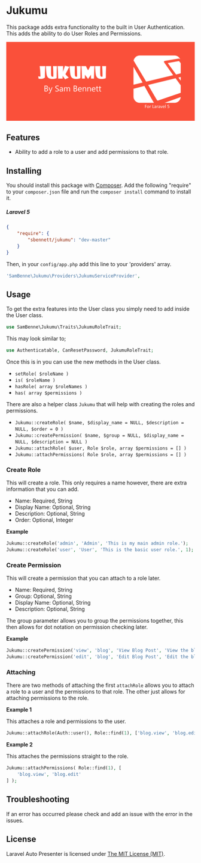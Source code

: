 Jukumu
========================

This package adds extra functionality to the built in User Authentication. This adds the ability to do User Roles and Permissions.

![Jukumu](jukumu.png)

## Features
 - Ability to add a role to a user and add permissions to that role.
 
## Installing

You should install this package with [Composer](http://getcomposer.org/). Add the following "require" to your `composer.json` file and run the `composer install` command to install it.

##### Laravel 5

```json
{
    "require": {
        "sbennett/jukumu": "dev-master"
    }
}
```

Then, in your `config/app.php` add this line to your 'providers' array.

```php
'SamBenne\Jukumu\Providers\JukumuServiceProvider',
```

## Usage

To get the extra features into the User class you simply need to add inside the User class.

```php
use SamBenne\Jukumu\Traits\JukumuRoleTrait;
```

This may look similar to;

```php
use Authenticatable, CanResetPassword, JukumuRoleTrait;
```

Once this is in you can use the new methods in the User class.

 - `setRole( $roleName )`
 - `is( $roleName )`
 - `hasRole( array $roleNames )`
 - `has( array $permissions )`
 
There are also a helper class `Jukumu` that will help with creating the roles and permissions.

 - `Jukumu::createRole( $name, $display_name = NULL, $description = NULL, $order = 0 )`
 - `Jukumu::createPermission( $name, $group = NULL, $display_name = NULL, $description = NULL )`
 - `Jukumu::attachRole( $user, Role $role, array $permissions = [] )`
 - `Jukumu::attachPermissions( Role $role, array $permissions = [] )`
 
### Create Role

This will create a role. This only requires a name however, there are extra information that you can add.

 - Name: Required, String
 - Display Name: Optional, String
 - Description: Optional, String
 - Order: Optional, Integer

**Example**

```php
Jukumu::createRole('admin', 'Admin', 'This is my main admin role.');
Jukumu::createRole('user', 'User', 'This is the basic user role.', 1);
```
 
### Create Permission

This will create a permission that you can attach to a role later.

 - Name: Required, String
 - Group: Optional, String
 - Display Name: Optional, String
 - Description: Optional, String

The group parameter allows you to group the permissions together, this then allows for dot notation on permission 
checking later.

**Example**

```php
Jukumu::createPermission('view', 'blog', 'View Blog Post', 'View the blog post.');
Jukumu::createPermission('edit', 'blog', 'Edit Blog Post', 'Edit the blog post.');
```

### Attaching

There are two methods of attaching the first `attachRole` allows you to attach a role to a user and the permissions to 
that role. The other just allows for attaching permissions to the role.

**Example 1**

This attaches a role and permissions to the user.

```php
Jukumu::attachRole(Auth::user(), Role::find(1), ['blog.view', 'blog.edit']);
```

**Example 2**

This attaches the permissions straight to the role.

```php
Jukumu::attachPermissions( Role::find(1), [
    'blog.view', 'blog.edit'
] );
```

## Troubleshooting

If an error has occurred please check and add an issue with the error in the issues.


## License

Laravel Auto Presenter is licensed under [The MIT License (MIT)](LICENSE).